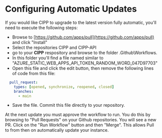 # Configuring Automatic Updates

If you would like CIPP to upgrade to the latest version fully automatic, you'll need to execute the following steps:

* Browse to [https://github.com/apps/pull](https://github.com/apps/pull) and click "Install"
* Select the repositories CIPP and CIPP-API
* go to your **CIPP** respository and browse to the folder .Github\Workflows.
* In this folder you'll find a file named  similar to "AZURE\_STATIC\_WEB\_APPS\_API\_TOKEN\_RANDOM\_WORD\_047D97703"
* Open this file and click the edit button, then remove the following lines of code from this file:

```yaml
  pull_request:
    types: [opened, synchronize, reopened, closed]
    branches:
      - main
```

* Save the file. Commit this file directly to your repository.

At the next update you must approve the workflow to run. You do this by browsing to "Pull Requests" on your Github repositories. You will see a new PR. Click on the "Run Workflow" button and then "Merge". This allows Pull to from then on automatically update your instance.
